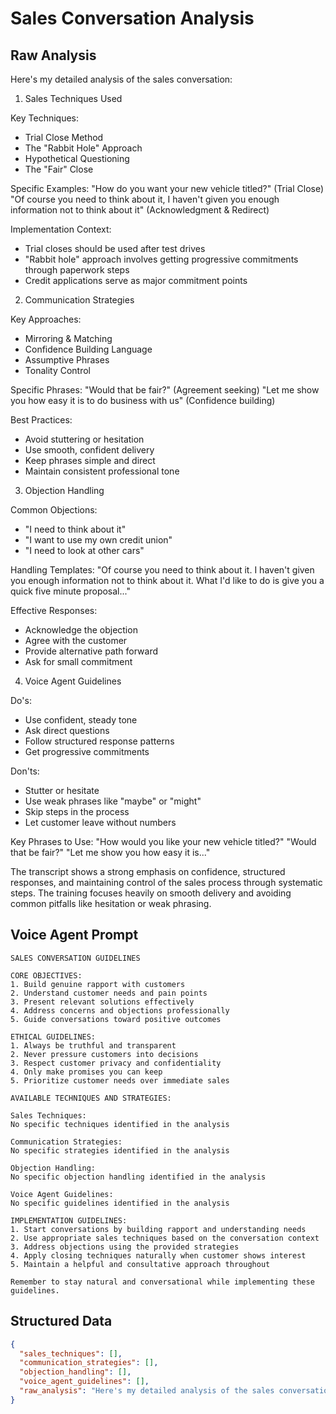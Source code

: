# Sales Conversation Analysis

## Raw Analysis
Here's my detailed analysis of the sales conversation:

1. Sales Techniques Used

Key Techniques:
- Trial Close Method
- The "Rabbit Hole" Approach 
- Hypothetical Questioning
- The "Fair" Close

Specific Examples:
"How do you want your new vehicle titled?" (Trial Close)
"Of course you need to think about it, I haven't given you enough information not to think about it" (Acknowledgment & Redirect)

Implementation Context:
- Trial closes should be used after test drives
- "Rabbit hole" approach involves getting progressive commitments through paperwork steps
- Credit applications serve as major commitment points

2. Communication Strategies

Key Approaches:
- Mirroring & Matching
- Confidence Building Language
- Assumptive Phrases
- Tonality Control

Specific Phrases:
"Would that be fair?" (Agreement seeking)
"Let me show you how easy it is to do business with us" (Confidence building)

Best Practices:
- Avoid stuttering or hesitation
- Use smooth, confident delivery
- Keep phrases simple and direct
- Maintain consistent professional tone

3. Objection Handling

Common Objections:
- "I need to think about it"
- "I want to use my own credit union"
- "I need to look at other cars"

Handling Templates:
"Of course you need to think about it. I haven't given you enough information not to think about it. What I'd like to do is give you a quick five minute proposal..."

Effective Responses:
- Acknowledge the objection
- Agree with the customer
- Provide alternative path forward
- Ask for small commitment

4. Voice Agent Guidelines

Do's:
- Use confident, steady tone
- Ask direct questions
- Follow structured response patterns
- Get progressive commitments

Don'ts:
- Stutter or hesitate
- Use weak phrases like "maybe" or "might"
- Skip steps in the process
- Let customer leave without numbers

Key Phrases to Use:
"How would you like your new vehicle titled?"
"Would that be fair?"
"Let me show you how easy it is..."

The transcript shows a strong emphasis on confidence, structured responses, and maintaining control of the sales process through systematic steps. The training focuses heavily on smooth delivery and avoiding common pitfalls like hesitation or weak phrasing.

## Voice Agent Prompt
```
SALES CONVERSATION GUIDELINES

CORE OBJECTIVES:
1. Build genuine rapport with customers
2. Understand customer needs and pain points
3. Present relevant solutions effectively
4. Address concerns and objections professionally
5. Guide conversations toward positive outcomes

ETHICAL GUIDELINES:
1. Always be truthful and transparent
2. Never pressure customers into decisions
3. Respect customer privacy and confidentiality
4. Only make promises you can keep
5. Prioritize customer needs over immediate sales

AVAILABLE TECHNIQUES AND STRATEGIES:

Sales Techniques:
No specific techniques identified in the analysis

Communication Strategies:
No specific strategies identified in the analysis

Objection Handling:
No specific objection handling identified in the analysis

Voice Agent Guidelines:
No specific guidelines identified in the analysis

IMPLEMENTATION GUIDELINES:
1. Start conversations by building rapport and understanding needs
2. Use appropriate sales techniques based on the conversation context
3. Address objections using the provided strategies
4. Apply closing techniques naturally when customer shows interest
5. Maintain a helpful and consultative approach throughout

Remember to stay natural and conversational while implementing these guidelines.
```

## Structured Data
```json
{
  "sales_techniques": [],
  "communication_strategies": [],
  "objection_handling": [],
  "voice_agent_guidelines": [],
  "raw_analysis": "Here's my detailed analysis of the sales conversation:\n\n1. Sales Techniques Used\n\nKey Techniques:\n- Trial Close Method\n- The \"Rabbit Hole\" Approach \n- Hypothetical Questioning\n- The \"Fair\" Close\n\nSpecific Examples:\n\"How do you want your new vehicle titled?\" (Trial Close)\n\"Of course you need to think about it, I haven't given you enough information not to think about it\" (Acknowledgment & Redirect)\n\nImplementation Context:\n- Trial closes should be used after test drives\n- \"Rabbit hole\" approach involves getting progressive commitments through paperwork steps\n- Credit applications serve as major commitment points\n\n2. Communication Strategies\n\nKey Approaches:\n- Mirroring & Matching\n- Confidence Building Language\n- Assumptive Phrases\n- Tonality Control\n\nSpecific Phrases:\n\"Would that be fair?\" (Agreement seeking)\n\"Let me show you how easy it is to do business with us\" (Confidence building)\n\nBest Practices:\n- Avoid stuttering or hesitation\n- Use smooth, confident delivery\n- Keep phrases simple and direct\n- Maintain consistent professional tone\n\n3. Objection Handling\n\nCommon Objections:\n- \"I need to think about it\"\n- \"I want to use my own credit union\"\n- \"I need to look at other cars\"\n\nHandling Templates:\n\"Of course you need to think about it. I haven't given you enough information not to think about it. What I'd like to do is give you a quick five minute proposal...\"\n\nEffective Responses:\n- Acknowledge the objection\n- Agree with the customer\n- Provide alternative path forward\n- Ask for small commitment\n\n4. Voice Agent Guidelines\n\nDo's:\n- Use confident, steady tone\n- Ask direct questions\n- Follow structured response patterns\n- Get progressive commitments\n\nDon'ts:\n- Stutter or hesitate\n- Use weak phrases like \"maybe\" or \"might\"\n- Skip steps in the process\n- Let customer leave without numbers\n\nKey Phrases to Use:\n\"How would you like your new vehicle titled?\"\n\"Would that be fair?\"\n\"Let me show you how easy it is...\"\n\nThe transcript shows a strong emphasis on confidence, structured responses, and maintaining control of the sales process through systematic steps. The training focuses heavily on smooth delivery and avoiding common pitfalls like hesitation or weak phrasing."
}
```
